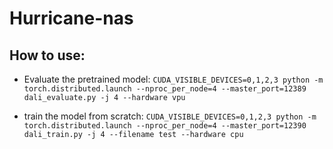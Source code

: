 # Hurricane-nas
## How to use:

* Evaluate the pretrained model:
`CUDA_VISIBLE_DEVICES=0,1,2,3 python -m torch.distributed.launch --nproc_per_node=4 --master_port=12389 dali_evaluate.py -j 4 --hardware vpu`

* train the model from scratch:
`CUDA_VISIBLE_DEVICES=0,1,2,3 python -m torch.distributed.launch --nproc_per_node=4 --master_port=12390 dali_train.py -j 4 --filename test --hardware cpu`
